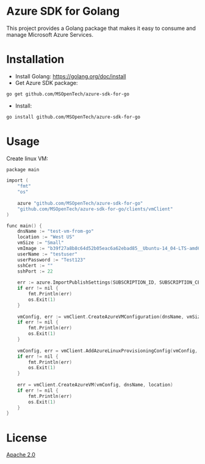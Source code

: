 # Azure SDK for Golang
This project provides a Golang package that makes it easy to consume and manage Microsoft Azure Services.

# Installation
- Install Golang: https://golang.org/doc/install
- Get Azure SDK package: 

```sh
go get github.com/MSOpenTech/azure-sdk-for-go
```
- Install: 

```sh
go install github.com/MSOpenTech/azure-sdk-for-go
```

# Usage

Create linux VM:

```C
package main

import (
    "fmt"
    "os"
    
    azure "github.com/MSOpenTech/azure-sdk-for-go"
    "github.com/MSOpenTech/azure-sdk-for-go/clients/vmClient"
)

func main() {
    dnsName := "test-vm-from-go"
    location := "West US"
    vmSize := "Small"
    vmImage := "b39f27a8b8c64d52b05eac6a62ebad85__Ubuntu-14_04-LTS-amd64-server-20140724-en-us-30GB"
    userName := "testuser"
    userPassword := "Test123"
    sshCert := ""
    sshPort := 22
    
    err := azure.ImportPublishSettings(SUBSCRIPTION_ID, SUBSCRIPTION_CERTIFICATE)
    if err != nil {
    	fmt.Println(err)
    	os.Exit(1)
    }
    
    vmConfig, err := vmClient.CreateAzureVMConfiguration(dnsName, vmSize, vmImage, location)
    if err != nil {
    	fmt.Println(err)
    	os.Exit(1)
    }
    
    vmConfig, err = vmClient.AddAzureLinuxProvisioningConfig(vmConfig, userName, userPassword, sshCert, sshPort)
    if err != nil {
    	fmt.Println(err)
    	os.Exit(1)
    }
    
    err = vmClient.CreateAzureVM(vmConfig, dnsName, location)
    if err != nil {
    	fmt.Println(err)
    	os.Exit(1)
    }
}
```

# License
[Apache 2.0](LICENSE-2.0.txt)
